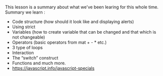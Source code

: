 This lesson is a summary about what we've been learing for this whole time. 
Summary we learn : 
- Code structure (how should it look like and displaying alerts)
- Using strict
- Variables (how to create variable that can be changed and  that which is not changeable)
- Operators (basic operators from mat + - *  etc.)
- 3 type of loops 
- Interaction
- The “switch” construct
- Functions and much more.
- https://javascript.info/javascript-specials
